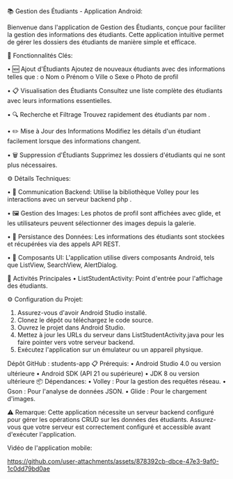 📚 Gestion des Étudiants - Application Android:

Bienvenue dans l'application de Gestion des Étudiants, conçue pour faciliter la gestion des informations des étudiants. Cette application intuitive permet de gérer les dossiers des étudiants de manière simple et efficace.

🚀 Fonctionnalités Clés:

•	🆕 Ajout d'Étudiants
Ajoutez de nouveaux étudiants avec des informations telles que :
o	Nom
o	Prénom
o	Ville
o	Sexe
o	Photo de profil

•	📋 Visualisation des Étudiants
Consultez une liste complète des étudiants avec leurs informations essentielles.

•	🔍 Recherche et Filtrage
Trouvez rapidement des étudiants par nom .

•	✏️ Mise à Jour des Informations
Modifiez les détails d'un étudiant facilement lorsque des informations changent.

•	🗑️ Suppression d'Étudiants
Supprimez les dossiers d'étudiants qui ne sont plus nécessaires.

⚙️ Détails Techniques:

•	🔗 Communication Backend:
Utilise la bibliothèque Volley pour les interactions avec un serveur backend php .

•	🖼️ Gestion des Images:
Les photos de profil sont affichées avec glide, et les utilisateurs peuvent sélectionner des images depuis la galerie.

•	💾 Persistance des Données:
Les informations des étudiants sont stockées et récupérées via des appels API REST.

•	📱 Composants UI:
L'application utilise divers composants Android, tels que ListView, SearchView, AlertDialog.

📱 Activités Principales
•	ListStudentActivity:
Point d'entrée pour l'affichage des étudiants.

⚙️ Configuration du Projet:
1.	Assurez-vous d'avoir Android Studio installé.
2.	Clonez le dépôt ou téléchargez le code source.
3.	Ouvrez le projet dans Android Studio.
4.	Mettez à jour les URLs du serveur dans ListStudentActivity.java pour les faire pointer vers votre serveur backend.
5.	Exécutez l'application sur un émulateur ou un appareil physique.

Dépôt GitHub : students-app
📋 Prérequis:
•	Android Studio 4.0 ou version ultérieure
•	Android SDK (API 21 ou supérieure)
•	JDK 8 ou version ultérieure
📦 Dépendances:
•	Volley : Pour la gestion des requêtes réseau.
•	Gson : Pour l'analyse de données JSON.
•	Glide : Pour le chargement d'images.

⚠️ Remarque:
Cette application nécessite un serveur backend configuré pour gérer les opérations CRUD sur les données des étudiants. Assurez-vous que votre serveur est correctement configuré et accessible avant d'exécuter l'application.

Vidéo de l'application mobile:

https://github.com/user-attachments/assets/878392cb-dbce-47e3-9af0-1c0dd79bd0ae


